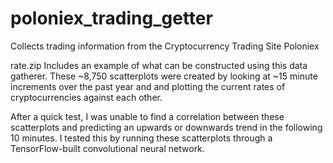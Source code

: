 # poloniex_trading_getter
Collects trading information from the Cryptocurrency Trading Site Poloniex

rate.zip Includes an example of what can be constructed using this data gatherer. 
These ~8,750 scatterplots were created by looking at ~15 minute increments 
over the past year and and plotting the current rates of cryptocurrencies against each other.

After a quick test, I was unable to find a correlation between these scatterplots
and predicting an upwards or downwards trend in the following 10 minutes. I tested
this by running these scatterplots through a TensorFlow-built convolutional neural network.
